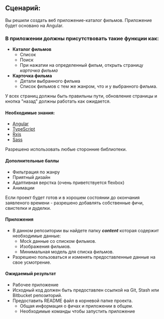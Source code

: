## Сценарий:

Вы решили создать веб приложение-каталог фильмов. Приложение будет основано на Angular.

### В приложении должны присутствовать такие функции как:

- **Каталог фильмов**
  * Список
  * Поиск
  * При нажатии на определенный фильм, открыть страницу *карточка фильма*
- **Карточка фильма**
  * Детали выбранного фильма
  * Список фильмов с тем же жанром, что и у выбранного фильма.

У всех страниц должны быть правильны пути, обновление страницы и кнопка "назад" должны работать как ожидается.

#### Необходимые знания:

- [Angular](https://angular.io/)
- [TypeScript](https://www.typescriptlang.org/)
- [Rxjs](https://github.com/ReactiveX/rxjs)
- [Sass](http://sass-lang.com/)

Разрешено использовать любые сторонние библиотеки.

#### Дополнительные баллы

* Фильтрация по жанру
* Приятный дизайн
* Адаптивная верстка (очень приветствуется flexbox)
* Анимации

Если проект будет готов и в хорошем состоянии до окончания заявленого времени - разрешено добавлять собственные фичи, свистелки и дуделки.

#### Приложения

- В данном репозитории вы найдете папку ***content*** которая содержит необходимые данные:
  * Mock данные со списком фильмов.
  * Изображения фильмов.
  * Минимальная модель для списка фильмов.
- Разрешено пользоваться и изменять предоставленные данные на свое усмотрение.
  
#### Ожидаемый результат

- Рабочее приложение
- Исходный код должен быть предоставлен ссылкой на Git, Stash или Bitbucket репозиторий.
- Предоставить README файл в корневой папке проекта.
  * Общая информация о фичах и приложении в общем.
  * Необходимые команды чтобы запустить приложение